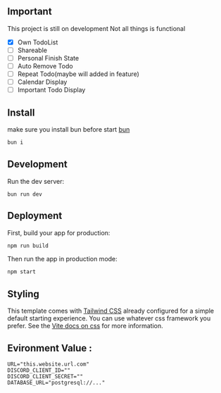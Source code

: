 
## Important

This project is still on development
Not all things is functional

- [x] Own TodoList
- [ ] Shareable
- [ ] Personal Finish State
- [ ] Auto Remove Todo
- [ ] Repeat Todo(maybe will added in feature)
- [ ] Calendar Display
- [ ] Important Todo Display

## Install

make sure you install bun before start [bun](https://bun.sh)

```sh
bun i
```

## Development

Run the dev server:

```shellscript
bun run dev
```

## Deployment

First, build your app for production:

```sh
npm run build
```

Then run the app in production mode:

```sh
npm start
```

## Styling

This template comes with [Tailwind CSS](https://tailwindcss.com/) already configured for a simple default starting experience. You can use whatever css framework you prefer. See the [Vite docs on css](https://vitejs.dev/guide/features.html#css) for more information.

## Evironment Value :

```env
URL="this.website.url.com"
DISCORD_CLIENT_ID=""
DISCORD_CLIENT_SECRET=""
DATABASE_URL="postgresql://..."
```
